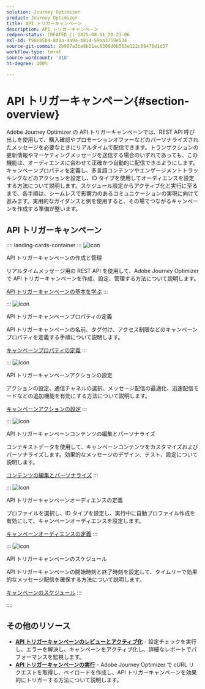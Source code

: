 ```yaml
---
solution: Journey Optimizer
product: Journey Optimizer
title: API トリガーキャンペーン
description: API トリガーキャンペーン
redpen-status: CREATED_||_2025-08-11_20-23-06
exl-id: f98e85b4-8d8a-4a9a-b814-59aa3759e534
source-git-commit: 2b907a3be8b11ac6308d0b563e122c88478d1d37
workflow-type: tm+mt
source-wordcount: '318'
ht-degree: 100%

---
```


# API トリガーキャンペーン{#section-overview}

Adobe Journey Optimizer の API トリガーキャンペーンでは、REST API 呼び出しを使用して、購入確認やプロモーションオファーなどのパーソナライズされたメッセージを必要なときにリアルタイムで配信できます。トランザクションの更新情報やマーケティングメッセージを送信する場合のいずれであっても、この機能は、オーディエンスに合わせて正確かつ自動的に配信できるようにします。キャンペーンプロパティを定義し、多言語コンテンツやエンゲージメントトラッキングなどのアクションを設定し、ID タイプを使用してオーディエンスを設定する方法について説明します。スケジュール設定からアクティブ化と実行に至るまで、各手順は、シームレスで影響力のあるコミュニケーションの実現に向けて進みます。実用的なガイダンスと例を使用すると、その場でつながるキャンペーンを作成する準備が整います。

## API トリガーキャンペーン

:::: landing-cards-container
:::
![icon](https://cdn.experienceleague.adobe.com/icons/circle-play.svg)

API トリガーキャンペーンの作成と管理

リアルタイムメッセージ用の REST API を使用して、Adobe Journey Optimizer で API トリガーキャンペーンを作成、設定、管理する方法について説明します。

[API トリガーキャンペーンの基本を学ぶ](../using/campaigns/api-triggered-campaigns.md)
:::

:::
![icon](https://cdn.experienceleague.adobe.com/icons/list-check.svg)

API トリガーキャンペーンプロパティの定義

API トリガーキャンペーンの名前、タグ付け、アクセス制限などのキャンペーンプロパティを定義する手順について説明します。

[キャンペーンプロパティの定義](../using/campaigns/api-triggered-campaign-properties.md)
:::

:::
![icon](https://cdn.experienceleague.adobe.com/icons/gear.svg)

API トリガーキャンペーンアクションの設定

アクションの設定、通信チャネルの選択、メッセージ配信の最適化、迅速配信モードなどの追加機能を有効にする方法について説明します。

[キャンペーンアクションの設定](../using/campaigns/api-triggered-campaign-action.md)
:::

:::
![icon](https://cdn.experienceleague.adobe.com/icons/bullseye.svg)

API トリガーキャンペーンコンテンツの編集とパーソナライズ

コンテキストデータを使用して、キャンペーンコンテンツをカスタマイズおよびパーソナライズします。効果的なメッセージのデザイン、テスト、設定について説明します。

[コンテンツの編集とパーソナライズ](../using/campaigns/api-triggered-campaign-content.md)
:::

:::
![icon](https://cdn.experienceleague.adobe.com/icons/users.svg)

API トリガーキャンペーンオーディエンスの定義

プロファイルを選択し、ID タイプを設定し、実行中に自動プロファイル作成を有効にして、キャンペーンオーディエンスを設定します。

[キャンペーンオーディエンスの定義](../using/campaigns/api-triggered-campaign-audience.md)
:::

:::
![icon](https://cdn.experienceleague.adobe.com/icons/clock.svg)

API トリガーキャンペーンのスケジュール

API トリガーキャンペーンの開始時刻と終了時刻を設定して、タイムリーで効果的なメッセージ配信を確保する方法について説明します。

[キャンペーンのスケジュール](../using/campaigns/api-triggered-campaign-schedule.md)
:::

::::


## その他のリソース

- **[API トリガーキャンペーンのレビューとアクティブ化](../using/campaigns/review-activate-api-triggered-campaign.md)** - 設定チェックを実行し、エラーを解決し、キャンペーンをアクティブ化し、詳細なレポートでパフォーマンスを監視します。
- **[API トリガーキャンペーンの実行](../using/campaigns/trigger-campaigns.md)** - Adobe Journey Optimizer で cURL リクエストを取得し、ペイロードを作成し、API トリガーキャンペーンを効果的にトリガーする方法について説明します。
